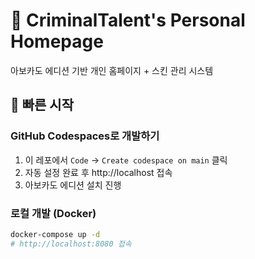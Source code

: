 # 🎨 CriminalTalent's Personal Homepage

아보카도 에디션 기반 개인 홈페이지 + 스킨 관리 시스템

## 🚀 빠른 시작

### GitHub Codespaces로 개발하기
1. 이 레포에서 `Code` → `Create codespace on main` 클릭
2. 자동 설정 완료 후 http://localhost 접속
3. 아보카도 에디션 설치 진행

### 로컬 개발 (Docker)
```bash
docker-compose up -d
# http://localhost:8080 접속
